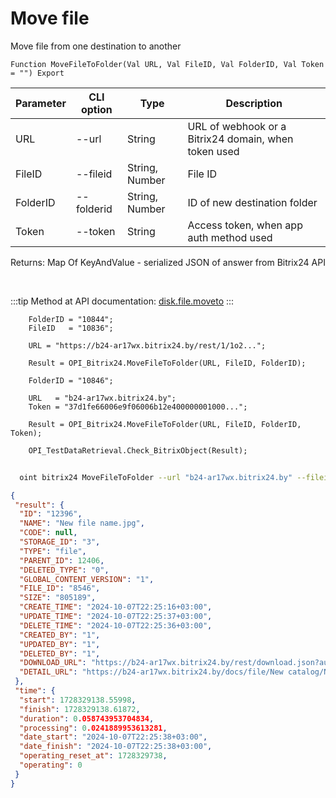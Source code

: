 ﻿---
sidebar_position: 9
---

# Move file
 Move file from one destination to another



`Function MoveFileToFolder(Val URL, Val FileID, Val FolderID, Val Token = "") Export`

  | Parameter | CLI option | Type | Description |
  |-|-|-|-|
  | URL | --url | String | URL of webhook or a Bitrix24 domain, when token used |
  | FileID | --fileid | String, Number | File ID |
  | FolderID | --folderid | String, Number | ID of new destination folder |
  | Token | --token | String | Access token, when app auth method used |

  
  Returns:  Map Of KeyAndValue - serialized JSON of answer from Bitrix24 API

<br/>

:::tip
Method at API documentation: [disk.file.moveto](https://dev.1c-bitrix.ru/rest_help/disk/file/disk_file_moveto.php)
:::
<br/>


```bsl title="Code example"
    FolderID = "10844";
    FileID   = "10836";

    URL = "https://b24-ar17wx.bitrix24.by/rest/1/1o2...";

    Result = OPI_Bitrix24.MoveFileToFolder(URL, FileID, FolderID);

    FolderID = "10846";

    URL   = "b24-ar17wx.bitrix24.by";
    Token = "37d1fe66006e9f06006b12e400000001000...";

    Result = OPI_Bitrix24.MoveFileToFolder(URL, FileID, FolderID, Token);

    OPI_TestDataRetrieval.Check_BitrixObject(Result);
```



```sh title="CLI command example"
    
  oint bitrix24 MoveFileToFolder --url "b24-ar17wx.bitrix24.by" --fileid "5010" --folderid "5020" --token "fe3fa966006e9f06006b12e400000001000..."

```

```json title="Result"
{
 "result": {
  "ID": "12396",
  "NAME": "New file name.jpg",
  "CODE": null,
  "STORAGE_ID": "3",
  "TYPE": "file",
  "PARENT_ID": 12406,
  "DELETED_TYPE": "0",
  "GLOBAL_CONTENT_VERSION": "1",
  "FILE_ID": "8546",
  "SIZE": "805189",
  "CREATE_TIME": "2024-10-07T22:25:16+03:00",
  "UPDATE_TIME": "2024-10-07T22:25:37+03:00",
  "DELETE_TIME": "2024-10-07T22:25:36+03:00",
  "CREATED_BY": "1",
  "UPDATED_BY": "1",
  "DELETED_BY": "1",
  "DOWNLOAD_URL": "https://b24-ar17wx.bitrix24.by/rest/download.json?auth=7c430467006e9f06006b12e4000000010000071103f1c469e314f967ff9f4fd9ddbb4d&token=disk%7CaWQ9MTIzOTYmXz1aUzJVT2hRM25LNGE2TDFWb0ZUUkxZWThlNUpnN2RQTw%3D%3D%7CImRvd25sb2FkfGRpc2t8YVdROU1USXpPVFltWHoxYVV6SlZUMmhSTTI1TE5HRTJUREZXYjBaVVVreFpXVGhsTlVwbk4yUlFUdz09fDdjNDMwNDY3MDA2ZTlmMDYwMDZiMTJlNDAwMDAwMDAxMDAwMDA3MTEwM2YxYzQ2OWUzMTRmOTY3ZmY5ZjRmZDlkZGJiNGQi.GJQw8UDZ37PZdibpjS5rZV6bMTv9UXf8nu1kWsSqCNE%3D",
  "DETAIL_URL": "https://b24-ar17wx.bitrix24.by/docs/file/New catalog/New subfolder/New file name.jpg"
 },
 "time": {
  "start": 1728329138.55998,
  "finish": 1728329138.61872,
  "duration": 0.058743953704834,
  "processing": 0.0241889953613281,
  "date_start": "2024-10-07T22:25:38+03:00",
  "date_finish": "2024-10-07T22:25:38+03:00",
  "operating_reset_at": 1728329738,
  "operating": 0
 }
}
```

